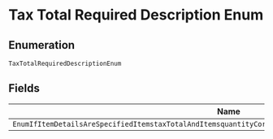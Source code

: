 
# Tax Total Required Description Enum

## Enumeration

`TaxTotalRequiredDescriptionEnum`

## Fields

| Name |
|  --- |
| `EnumIfItemDetailsAreSpecifiedItemstaxTotalAndItemsquantityCorrespondingAmountbreakdowntaxTotalIsRequired` |

